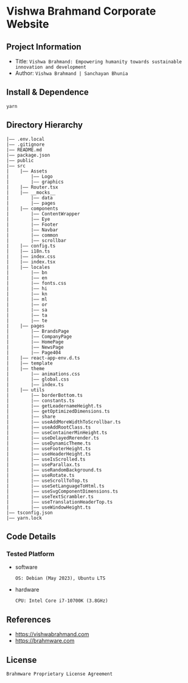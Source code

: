 Vishwa Brahmand Corporate Website
===
## Project Information
- Title:  `Vishwa Brahmand: Empowering humanity towards sustainable innovation and development`
- Author:  `Vishwa Brahmand | Sanchayan Bhunia`

## Install & Dependence
```
yarn
```
## Directory Hierarchy
```
|—— .env.local
|—— .gitignore
|—— README.md
|—— package.json
|—— public
|—— src
|    |—— Assets
|        |—— Logo
|        |—— graphics
|    |—— Router.tsx
|    |—— __mocks__
|        |—— data
|        |—— pages
|    |—— components
|        |—— ContentWrapper
|        |—— Eye
|        |—— Footer
|        |—— Navbar
|        |—— common
|        |—— scrollbar
|    |—— config.ts
|    |—— i18n.ts
|    |—— index.css
|    |—— index.tsx
|    |—— locales
|        |—— bn
|        |—— en
|        |—— fonts.css
|        |—— hi
|        |—— kn
|        |—— ml
|        |—— or
|        |—— sa
|        |—— ta
|        |—— te
|    |—— pages
|        |—— BrandsPage
|        |—— CompanyPage
|        |—— HomePage
|        |—— NewsPage
|        |—— Page404
|    |—— react-app-env.d.ts
|    |—— template
|    |—— theme
|        |—— animations.css
|        |—— global.css
|        |—— index.ts
|    |—— utils
|        |—— borderBottom.ts
|        |—— constants.ts
|        |—— getLeadernameHeight.ts
|        |—— getOptimizedDimensions.ts
|        |—— share
|        |—— useAddMoreWidthToScrollbar.ts
|        |—— useAddRootClass.ts
|        |—— useContainerMinHeight.ts
|        |—— useDelayedRerender.ts
|        |—— useDynamicTheme.ts
|        |—— useFooterHeight.ts
|        |—— useHeaderHeight.ts
|        |—— useIsScrolled.ts
|        |—— useParallax.ts
|        |—— useRandomBackground.ts
|        |—— useRotate.ts
|        |—— useScrollToTop.ts
|        |—— useSetLanguageToHtml.ts
|        |—— useSvgComponentDimensions.ts
|        |—— useTextScrambler.ts
|        |—— useTranslationHeaderTop.ts
|        |—— useWindowHeight.ts
|—— tsconfig.json
|—— yarn.lock
```
## Code Details
### Tested Platform
- software
  ```
  OS: Debian (May 2023), Ubuntu LTS
  ```
- hardware
  ```
  CPU: Intel Core i7-10700K (3.8GHz)
  ```
## References
- https://vishwabrahmand.com
- https://brahmware.com
  
## License
```
Brahmware Proprietary License Agreement
```
